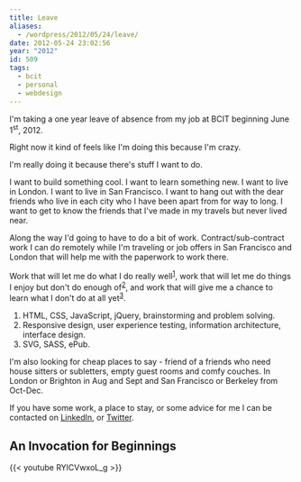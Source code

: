 ```yaml
---
title: Leave
aliases:
  - /wordpress/2012/05/24/leave/
date: 2012-05-24 23:02:56
year: "2012"
id: 509
tags:
  - bcit
  - personal
  - webdesign
---
```


I'm taking a one year leave of absence from my job at BCIT beginning June 1<sup>st</sup>, 2012.

Right now it kind of feels like I'm doing this because I'm crazy.

I'm really doing it because there's stuff I want to do.

I want to build something cool. I want to learn something new. I want to live in London. I want to live in San Francisco. I want to hang out with the dear friends who live in each city who I have been apart from for way to long. I want to get to know the friends that I've made in my travels but never lived near.

Along the way I'd going to have to do a bit of work. Contract/sub-contract work I can do remotely while I'm traveling or job offers in San Francisco and London that will help me with the paperwork to work there.

Work that will let me do what I do really well<sup>[1](#one)</sup>, work that will let me do things I enjoy but don't do enough of<sup>[2](#two)</sup>, and work that will give me a chance to learn what I don't do at all yet<sup>[3](#three)</sup>.

1. HTML, CSS, JavaScript, jQuery, brainstorming and problem solving.
1. Responsive design, user experience testing, information architecture, interface design.
1. SVG, SASS, ePub.

I'm also looking for cheap places to say - friend of a friends who need house sitters or subletters, empty guest rooms and comfy couches. In London or Brighton in Aug and Sept and San Francisco or Berkeley from Oct-Dec.

If you have some work, a place to stay, or some advice for me I can be contacted on [LinkedIn](http://www.linkedin.com/in/stephaniehobsonca), or [Twitter](https://twitter.com/stephaniehobson).

## An Invocation for Beginnings

{{< youtube RYlCVwxoL_g >}}
